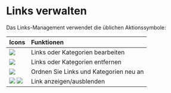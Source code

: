 # Links verwalten

Das Links-Management verwendet die üblichen Aktionssymbole:

| Icons | Funktionen |
| :--- | :--- |
| ![](../../.gitbook/assets/graphics221%20%283%29.png) | Links oder Kategorien bearbeiten |
| ![](../../.gitbook/assets/images158%20%286%29.png) | Links oder Kategorien entfernen |
| ![](../../.gitbook/assets/images159%20%286%29.png) | Ordnen Sie Links und Kategorien neu an |
| ![](../../.gitbook/assets/images161%20%286%29.png) ![](../../.gitbook/assets/images160%20%286%29.png) | Link anzeigen/ausblenden |